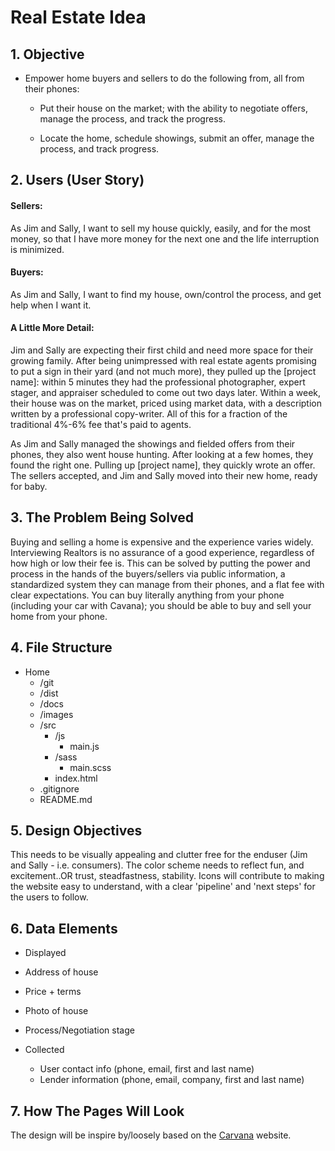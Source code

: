 # Real Estate Idea

## 1. Objective
* Empower home buyers and sellers to do the following from, all from their phones:

  * Put their house on the market; with the ability to negotiate offers, manage the process, and track the progress.

  * Locate the home, schedule showings, submit an offer, manage the process, and track progress.

## 2. Users (User Story)

#### Sellers:
As Jim and Sally, I want to sell my house quickly, easily, and for the most money, so that I have more money for the next one and the life interruption is minimized.

#### Buyers:
As Jim and Sally, I want to find my house, own/control the process, and get help when I want it.

#### A Little More Detail:
Jim and Sally are expecting their first child and need more space for their growing family.  After being unimpressed with real estate agents promising to put a sign in their yard (and not much more), they pulled up the [project name]: within 5 minutes they had the professional photographer, expert stager, and appraiser scheduled to come out two days later.  Within a week, their house was on the market, priced using market data, with a description written by a professional copy-writer.  All of this for a fraction of the traditional 4%-6% fee that's paid to agents.

As Jim and Sally managed the showings and fielded offers from their phones, they also went house hunting. After looking at a few homes, they found the right one.  Pulling up [project name], they quickly wrote an offer. The sellers accepted, and Jim and Sally moved into their new home, ready for baby.


## 3. The Problem Being Solved
Buying and selling a home is expensive and the experience varies widely.  Interviewing Realtors is no assurance of a good experience, regardless of how high or low their fee is.  This can be solved by putting the power and process in the hands of the buyers/sellers via public information, a standardized system they can manage from their phones, and a flat fee with clear expectations.  You can buy literally anything from your phone (including your car with Cavana); you should be able to buy and sell your home from your phone.

## 4. File Structure
* Home
  - /git
  - /dist
  - /docs
  - /images
  - /src
    - /js
      - main.js
    - /sass
      - main.scss
    - index.html
  - .gitignore
  - README.md

## 5. Design Objectives
This needs to be visually appealing and clutter free for the enduser (Jim and Sally - i.e. consumers).  The color scheme needs to reflect fun, and excitement..OR trust, steadfastness, stability.  Icons will contribute to making the website easy to understand, with a clear 'pipeline' and 'next steps' for the users to follow.

## 6. Data Elements
 - Displayed
  - Address of house
  - Price + terms
  - Photo of house
  - Process/Negotiation stage

- Collected
  - User contact info (phone, email, first and last name)
  - Lender information (phone, email, company, first and last name)

## 7. How The Pages Will Look
The design will be inspire by/loosely based on the [Carvana](https://www.carvana.com/) website.
